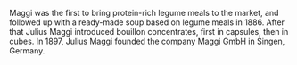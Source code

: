 Maggi was the first to bring protein-rich legume meals to the market, and followed up with a ready-made soup based on legume meals in 1886. After that Julius Maggi introduced bouillon concentrates, first in capsules, then in cubes. In 1897, Julius Maggi founded the company Maggi GmbH in Singen, Germany.